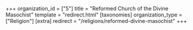 +++
organization_id = ["5"]
title = "Reformed Church of the Divine Masochist"
template = "redirect.html"
[taxonomies]
organization_type = ["Religion"]
[extra]
redirect = "/religions/reformed-divine-masochist"
+++
